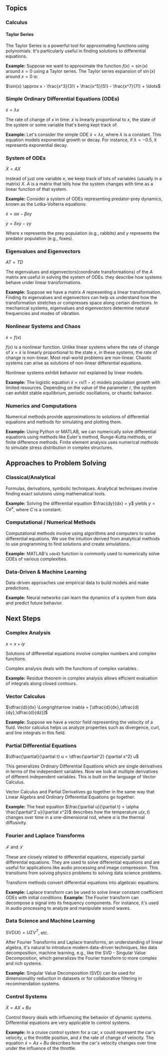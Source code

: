 ## Topics

### Calculus

#### Taylor Series

The Taylor Series is a powerful tool for approximating functions using polynomials. It's particularly useful in finding solutions to differential equations.

**Example:** Suppose we want to approximate the function $f(x) = \sin(x)$ around $x = 0$ using a Taylor series. The Taylor series expansion of $\sin(x)$ around $x = 0$ is:

$\sin(x) \approx x - \frac{x^3}{3!} + \frac{x^5}{5!} - \frac{x^7}{7!} + \ldots$

### Simple Ordinary Differential Equations (ODEs)

$\dot x = \lambda x$

The rate of change of $x$ in time: $\dot x$ is linearly proportional to $x$, the state of the system or some variable that's being kept track of.

**Example:** Let's consider the simple ODE $\dot x = \lambda x$, where $\lambda$ is a constant. This equation models exponential growth or decay. For instance, if $\lambda = -0.5$, it represents exponential decay.

### System of ODEs

$\dot X = A X$

Instead of just one variable $x$, we keep track of lots of variables (usually in a matrix) $X$. $A$ is a matrix that tells how the system changes with time as a linear function of that system.

**Example:** Consider a system of ODEs representing predator-prey dynamics, known as the Lotka-Volterra equations:

$\dot{x} = \alpha x - \beta xy$

$\dot{y} = \delta xy - \gamma y$

Where $x$ represents the prey population (e.g., rabbits) and $y$ represents the predator population (e.g., foxes).

### Eigenvalues and Eigenvectors

$AT = TD$

The eigenvalues and eigenvectors(coordinate transformations) of the $A$ matrix are useful in solving the system of ODEs. they describe how systems behave under linear transformations.

**Example:** Suppose we have a matrix $A$ representing a linear transformation. Finding its eigenvalues and eigenvectors can help us understand how the transformation stretches or compresses space along certain directions. In mechanical systems, eigenvalues and eigenvectors determine natural frequencies and modes of vibration.

### Nonlinear Systems and Chaos

$\dot x = f(x)$

$f(x)$ is a nonlinear function. Unlike linear systems where the rate of change of $x$ = $\dot x$ is linearly proportional to the state $x$, in these systems, the rate of change is non-linear. Most real-world problems are non-linear. Chaotic systems can arise as solutions of non-linear differential equations.

Nonlinear systems exhibit behavior not explained by linear models.


**Example:** The logistic equation $\dot{x} = rx(1-x)$ models population growth with limited resources. Depending on the value of the parameter $r$, the system can exhibit stable equilibrium, periodic oscillations, or chaotic behavior.

### Numerics and Computations

Numerical methods provide approximations to solutions of differential equations and methods for simulating and plotting them.

**Example:** Using Python or MATLAB, we can numerically solve differential equations using methods like Euler's method, Runge-Kutta methods, or finite difference methods. Finite element analysis uses numerical methods to simulate stress distribution in complex structures.

## Approaches to Problem Solving

### Classical/Analytical

Formulas, derivations, symbolic techniques. Analytical techniques involve finding exact solutions using mathematical tools.

**Example:** Solving the differential equation $\frac{dy}{dx} = y$ yields $y = Ce^x$, where $C$ is a constant.

### Computational / Numerical Methods

Computational methods involve using algorithms and computers to solve differential equations. We use the intuition derived from analytical methods to use programming to find solutions and create simulations.

**Example:** MATLAB's `ode45` function is commonly used to numerically solve ODEs of various complexities.

### Data-Driven & Machine Learning


Data-driven approaches use empirical data to build models and make predictions.

**Example:** Neural networks can learn the dynamics of a system from data and predict future behavior.


## Next Steps

### Complex Analysis

$x = x + iy$

Solutions of differential equations involve complex numbers and complex functions.

Complex analysis deals with the functions of complex variables.

**Example:** Residue theorem in complex analysis allows efficient evaluation of integrals along closed contours.

### Vector Calculus

$\dfrac{d}{dx} \Longrightarrow \nabla = [\dfrac{d}{dx},\dfrac{d}{dy},\dfrac{d}{dz}]$

**Example:** Suppose we have a vector field representing the velocity of a fluid. Vector calculus helps us analyze properties such as divergence, curl, and line integrals in this field.

### Partial Differential Equations

$\dfrac{\partial}{\partial t} u = \dfrac{\partial^2}  {\partial x^2} u$

This generalizes Ordinary Differential Equations which are single derivatives in terms of the independent variables. Now we look at multiple derivatives of different independent variables. This is built on the language of Vector Calculus.

Vector Calculus and Partial Derivatives go together in the same way that Linear Algebra and Ordinary Differential Equations go together.

**Example:** The heat equation $\frac{\partial u}{\partial t} = \alpha \frac{\partial^2 u}{\partial x^2}$ describes how the temperature $u(x, t)$ changes over time in a one-dimensional rod, where $\alpha$ is the thermal diffusivity.

### Fourier and Laplace Transforms

$\mathcal{F}$ and $\mathcal{L}$

These are closely related to differential equations, especially partial differential equations. They are used to solve differential equations and are useful for applications like audio processing and image compression. This transitions from solving physics problems to solving data science problems.

Transform methods convert differential equations into algebraic equations.


**Example:** Laplace transform can be used to solve linear constant coefficient ODEs with initial conditions.
**Example:** The Fourier transform can decompose a signal into its frequency components. For instance, it's used in audio processing to analyze and manipulate sound waves.

### Data Science and Machine Learning

$\text{SVD}(X) = U\Sigma V^T$, etc.

After Fourier Transforms and Laplace transforms, an understanding of linear algebra, it's natural to introduce modern data-driven techniques, like data decomposition, machine learning, e.g., like the SVD - Singular Value Decomposition, which generalizes the Fourier transform to more complex and rich systems.

**Example:** Singular Value Decomposition (SVD) can be used for dimensionality reduction in datasets or for collaborative filtering in recommendation systems.

### Control Systems

$\dot X = AX + Bu$

Control theory deals with influencing the behavior of dynamic systems. Differential equations are very applicable to control systems.

**Example:** In a cruise control system for a car, $x$ could represent the car's velocity, $u$ the throttle position, and $\dot x$ the rate of change of velocity. The equation $\dot x = Ax + Bu$ describes how the car's velocity changes over time under the influence of the throttle.

